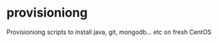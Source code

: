 provisioniong
=============

Provisioniong scripts to install java, git, mongodb... etc on fresh CentOS
